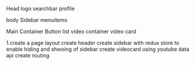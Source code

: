 Head
logo
searchbar
profile

body
Sidebar
menuitems

Main Container
Button list
video container
video card

1.create a page layout
create header
create sidebar with redux store to enable hiding and shwoing of sidebar
create videocard using youtube data api
create routing
